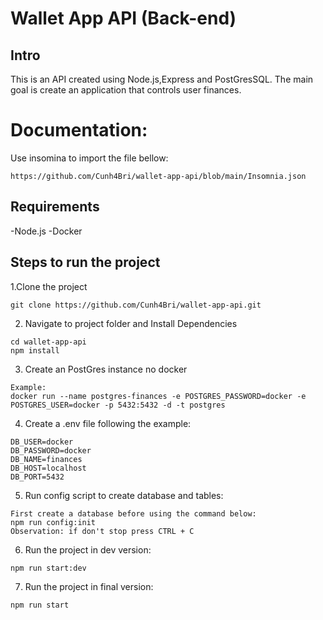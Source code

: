 # Wallet App API (Back-end)

## Intro

This is an API created using Node.js,Express and PostGresSQL.
The main goal is create an application that controls user finances.

# Documentation:

Use insomina to import the file bellow:

```
https://github.com/Cunh4Bri/wallet-app-api/blob/main/Insomnia.json
```

## Requirements

-Node.js
-Docker

## Steps to run the project

1.Clone the project

```
git clone https://github.com/Cunh4Bri/wallet-app-api.git
```

2. Navigate to project folder and Install Dependencies

```
cd wallet-app-api
npm install
```

3. Create an PostGres instance no docker

```
Example:
docker run --name postgres-finances -e POSTGRES_PASSWORD=docker -e POSTGRES_USER=docker -p 5432:5432 -d -t postgres
```

4. Create a .env file following the example:

```
DB_USER=docker
DB_PASSWORD=docker
DB_NAME=finances
DB_HOST=localhost
DB_PORT=5432
```

5. Run config script to create database and tables:

```
First create a database before using the command below:
npm run config:init
Observation: if don't stop press CTRL + C
```

6. Run the project in dev version:

```
npm run start:dev
```

7. Run the project in final version:

```
npm run start
```
